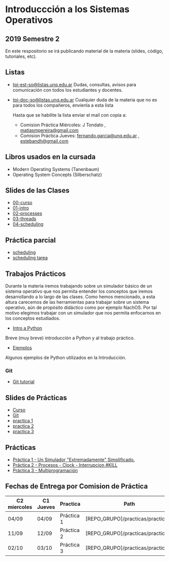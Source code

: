 # Introduccción a los Sistemas Operativos

## 2019 Semestre 2

En este respositorio se irá publicando material de la materia (slides, código, tutoriales, etc).


## Listas

- tpi-est-so@listas.unq.edu.ar
        Dudas, consultas, avisos para comunicación con todos los estudiantes y docentes.

- tpi-doc-so@listas.unq.edu.ar
 Cualquier duda de la materia que no es para todos los compañeros, envíenla a esta lista

    Hasta que se habilite la lista  enviar el mail con copia a: 
    - Comision Práctica Miércoles: J Tondato , matiasmpereira@gmail.com 
    - Comision Práctica Jueves:  fernando.garcia@unq.edu.ar , estebandh@gmail.com 


## Libros usados en la cursada

- Modern Operating Systems (Tanenbaum)
- Operating System Concepts (Silberschatz)


## Slides de las Clases

- [00-curso](./teoria/00-curso.pdf)
- [01-intro](./teoria/01-intro.pdf)
- [02-processes](./teoria/02-processes.pdf)
- [03-threads](./teoria/03-threads.pdf)
- [04-scheduling](./teoria/04-scheduling.pdf)


## Práctica parcial
- [scheduling](./parcial/scheduler/gantt_schedulers.pdf)
- [scheduling tarea](./parcial/scheduler/practica_schedulers.pdf)



## Trabajos Prácticos

Durante la materia iremos trabajando sobre un simulador básico de un sistema operativo que nos permita entender los conceptos que iremos desarrollando a lo largo de las clases. Como hemos mencionado, a esta altura carecemos de las herramientas para trabajar sobre un sistema operativo, aún de propósito didáctico como por ejemplo NachOS. Por tal motivo elegimos trabajar con un simulador que nos permita enfocarnos en los conceptos estudiados.

- [Intro a Python](./python/python_intro.md)

Breve (muy breve) introducción a Python y al trabajo práctico.

- [Ejemplos](./python/examples)

Algunos ejemplos de Python utilizados en la Introducción.



### Git

- [Git tutorial](http://rogerdudler.github.io/git-guide/)


## Slides de Prácticas
- [Curso](./practicas/slides/00_curso.pdf)
- [Git](./practicas/slides/00_git.pdf)
- [practica 1](./practicas/slides/practica1.pdf)
- [practica 2](./practicas/slides/practica2.pdf)
- [practica 3](./practicas/slides/practica3.pdf)


## Prácticas
- [Práctica 1 - Un Simulador "Extremadamente" Simplificado.](./practicas/practica_1) 
- [Práctica 2 - Procesos - Clock - Interrupcion #KILL ](./practicas/practica_2) 
- [Práctica 3 - Multiprogramación ](./practicas/practica_3) 



## Fechas de Entrega por Comision de Práctica 

| C2 miercoles  | C1 Jueves  | Practica   | Path |
| ------------- | ---------- | --------   | ---------- |
|    04/09      | 04/09      | Práctica 1 |  [REPO_GRUPO]/practicas/practica_1 |
|    11/09      | 12/09      | Práctica 2 |  [REPO_GRUPO]/practicas/practica_2 |
|    02/10      | 03/10      | Práctica 3 |  [REPO_GRUPO]/practicas/practica_3 |


